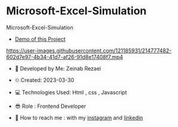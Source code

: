 # Microsoft-Excel-Simulation
Microsoft-Excel-Simulation

- [Demo of this Project](https://user-images.githubusercontent.com/121185931/228948447-89e47916-73f1-40ed-a7ee-5e029c791226.mp4
)

https://user-images.githubusercontent.com/121185931/214777482-602d7e97-4b34-41d7-af26-91d8e17408f7.mp4


- 👩 Developed by Me: Zeinab Rezaei

- ⏲ Created: 2023-03-30

- 💻 Technologies Used: Html , css , Javascript

- 😎 Role : Frontend Developer

- 🔗 How to reach me : with my [instagram](https://www.instagram.com/zeinab.rezaei.web) and [linkedin](https://www.linkedin.com/in/zeinab-rezaei-web)

